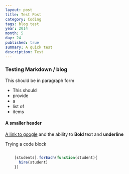 ```yaml
---
layout: post
title: Test Post
category: Coding
tags: blog test
year: 2014
month: 5
day: 24
published: true
summary: A quick test
description: Test
---
```


### Testing Markdown / blog

This should be in paragraph form

* This should
* provide
* a
* list of
* items

#### A smaller header

[A link to google](http://google.com) and the ability to **Bold** text and __underline__

Trying a code block

```js

    [students].forEach(function(student){
      hire(student)
    })

```